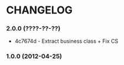 # CHANGELOG

### 2.0.0 (????-??-??)

 * 4c7674d - Extract business class + Fix CS

### 1.0.0 (2012-04-25)
